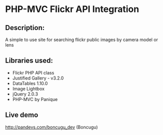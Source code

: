 # PHP-MVC Flickr API Integration

## Description:
A simple to use site for searching flickr public images by camera model or lens

## Libraries used:
* Flickr PHP API class
* Justified Gallery - v3.2.0
* DataTables 1.10.0
* Image Lightbox
* jQuery 2.0.3
* PHP-MVC by Panique

## Live demo
http://pandevs.com/boncugu_dev (Boncugu)
